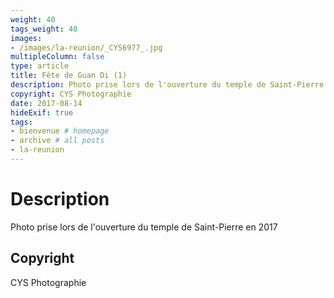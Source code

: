 ```yaml
---
weight: 40
tags_weight: 40
images:
- /images/la-reunion/_CYS6977_.jpg
multipleColumn: false
type: article
title: Fête de Guan Di (1)
description: Photo prise lors de l'ouverture du temple de Saint-Pierre en 2017
copyright: CYS Photographie
date: 2017-08-14
hideExif: true
tags:
- bienvenue # homepage
- archive # all posts
- la-reunion
---
```


# Description

Photo prise lors de l'ouverture du temple de Saint-Pierre en 2017

## Copyright

CYS Photographie
